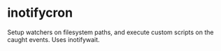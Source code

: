 # inotifycron
Setup watchers on filesystem paths, and execute custom scripts on the caught events. Uses inotifywait.
